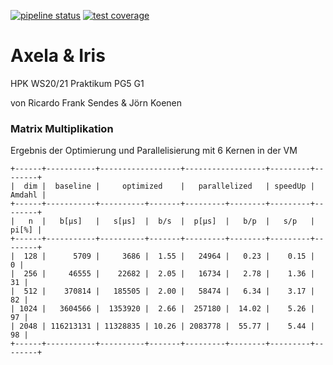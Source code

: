 [![pipeline status](https://git.fh-muenster.de/ci-hpk/PG5_G1/axela/badges/master/pipeline.svg)](https://git.fh-muenster.de/ci-hpk/PG5_G1/axela/-/commits/master)
[![test coverage](https://git.fh-muenster.de/ci-hpk/PG5_G1/axela/badges/master/coverage.svg)](https://git.fh-muenster.de/ci-hpk/PG5_G1/axela/-/commits/master)

# Axela & Iris

HPK WS20/21 Praktikum PG5 G1

von Ricardo Frank Sendes & Jörn Koenen


### Matrix Multiplikation

Ergebnis der Optimierung und Parallelisierung mit 6 Kernen in der VM

```
+------+-----------+------------------+------------------+---------+--------+
|  dim |  baseline |     optimized    |   parallelized   | speedUp | Amdahl |
+------+-----------+----------+-------+---------+--------+---------+--------+
|   n  |   b[μs]   |   s[μs]  |  b/s  |  p[μs]  |   b/p  |   s/p   |  pi[%] |
+------+-----------+----------+-------+---------+--------+---------+--------+
|  128 |      5709 |     3686 |  1.55 |   24964 |   0.23 |    0.15 |      0 |
|  256 |     46555 |    22682 |  2.05 |   16734 |   2.78 |    1.36 |     31 |
|  512 |    370814 |   185505 |  2.00 |   58474 |   6.34 |    3.17 |     82 |
| 1024 |   3604566 |  1353920 |  2.66 |  257180 |  14.02 |    5.26 |     97 |
| 2048 | 116213131 | 11328835 | 10.26 | 2083778 |  55.77 |    5.44 |     98 |
+------+-----------+----------+-------+---------+--------+---------+--------+
```

